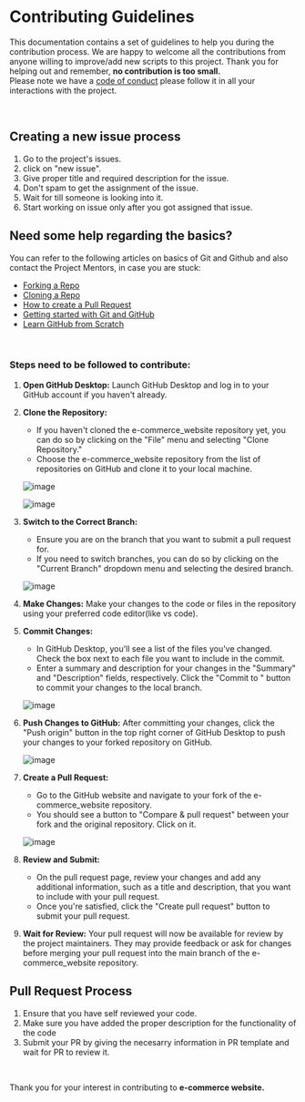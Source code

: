 # **Contributing Guidelines**
This documentation contains a set of guidelines to help you during the contribution process.
We are happy to welcome all the contributions from anyone willing to improve/add new scripts to this project.
Thank you for helping out and remember, **no contribution is too small.**
<br>
Please note we have a [code of conduct](CODE_OF_CONDUCT.md)  please follow it in all your interactions with the project.



<br>

## **Creating a new issue process**

1. Go to the project's issues.
2. click on "new issue". 
3. Give proper title and required description for the issue.
4. Don't spam to get the assignment of the issue.
5. Wait for till someone is looking into it.
6. Start working on issue only after you got assigned that issue.


## **Need some help regarding the basics?**

You can refer to the following articles on basics of Git and Github and also contact the Project Mentors,
in case you are stuck:

- [Forking a Repo](https://help.github.com/en/github/getting-started-with-github/fork-a-repo)
- [Cloning a Repo](https://help.github.com/en/desktop/contributing-to-projects/creating-an-issue-or-pull-request)
- [How to create a Pull Request](https://opensource.com/article/19/7/create-pull-request-github)
- [Getting started with Git and GitHub](https://towardsdatascience.com/getting-started-with-git-and-github-6fcd0f2d4ac6)
- [Learn GitHub from Scratch](https://docs.github.com/en/get-started/start-your-journey/git-and-github-learning-resources)

<br>

### Steps need to be followed to contribute:

1. **Open GitHub Desktop:**
   Launch GitHub Desktop and log in to your GitHub account if you haven't already.

2. **Clone the Repository:**
   - If you haven't cloned the e-commerce_website repository yet, you can do so by clicking on the "File" menu and selecting "Clone Repository."
   - Choose the e-commerce_website repository from the list of repositories on GitHub and clone it to your local machine.

   ![image](https://github.com/PradnyaGaitonde/e-commerce_website/assets/116059908/fb977144-9f4f-490e-bc4c-2aaa79ab3c7a)

   ![image](https://github.com/PradnyaGaitonde/e-commerce_website/assets/116059908/69c3cd00-371b-48e3-bf3a-35b8425d40b6)

3. **Switch to the Correct Branch:**
   - Ensure you are on the branch that you want to submit a pull request for.
   - If you need to switch branches, you can do so by clicking on the "Current Branch" dropdown menu and selecting the desired branch.

   ![image](https://github.com/PradnyaGaitonde/e-commerce_website/assets/116059908/e613f4bd-fdf1-4013-a136-699d9229534c)

4. **Make Changes:**
   Make your changes to the code or files in the repository using your preferred code editor(like vs code).

5. **Commit Changes:**
   - In GitHub Desktop, you'll see a list of the files you've changed. Check the box next to each file you want to include in the commit.
   - Enter a summary and description for your changes in the "Summary" and "Description" fields, respectively. Click the "Commit to <branch-name>" button to commit your changes to the local branch.

   ![image](https://github.com/PradnyaGaitonde/e-commerce_website/assets/116059908/43c78f86-4855-479c-8ee5-8d2932d2f519)

6. **Push Changes to GitHub:**
     After committing your changes, click the "Push origin" button in the top right corner of GitHub Desktop to push your changes to your forked repository on GitHub.

   ![image](https://github.com/PradnyaGaitonde/e-commerce_website/assets/116059908/d0107e08-989c-4020-a0f6-5da3a3ad5cb0)

7. **Create a Pull Request:**
     -  Go to the GitHub website and navigate to your fork of the e-commerce_website repository.
     -  You should see a button to "Compare & pull request" between your fork and the original repository. Click on it.

   ![image](https://github.com/PradnyaGaitonde/e-commerce_website/assets/116059908/8fedc72c-151a-4554-bd29-357c3339a70f)

8. **Review and Submit:**
   - On the pull request page, review your changes and add any additional information, such as a title and description, that you want to include with your pull request.
   - Once you're satisfied, click the "Create pull request" button to submit your pull request.

9. **Wait for Review:**
    Your pull request will now be available for review by the project maintainers. They may provide feedback or ask for changes before merging your pull request into the main branch of the e-commerce_website repository.


## **Pull Request Process**

1. Ensure that you have self reviewed your code.
2. Make sure you have added the proper description for the functionality of the code
3. Submit your PR by giving the necesarry information in PR template and wait for PR to review it.

<br>

Thank you for your interest in contributing to **e-commerce website.**
